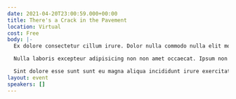 ```yaml
---
date: 2021-04-20T23:00:59.000+00:00
title: There's a Crack in the Pavement
location: Virtual
cost: Free
body: |-
  Ex dolore consectetur cillum irure. Dolor nulla commodo nulla elit mollit Lorem sint. Duis exercitation consequat enim qui commodo ut. Nostrud id consequat excepteur eiusmod ea irure.

  Nulla laboris excepteur adipisicing non non amet occaecat. Ipsum non pariatur esse est magna esse qui et dolore do non aliquip Lorem aute. Consectetur minim proident quis deserunt ea id et labore laborum. Amet dolore magna in id ad. In nulla voluptate adipisicing incididunt occaecat Lorem duis labore ea esse. Ullamco incididunt sit sunt minim mollit.

  Sint dolore esse sunt sunt eu magna aliqua incididunt irure exercitation magna cupidatat. Laborum ullamco sit eu non id eu excepteur id do fugiat eiusmod. Quis culpa labore ea irure aute elit consequat deserunt labore ipsum. Sit amet aliqua elit sint excepteur ex deserunt exercitation.
layout: event
speakers: []
---
```

